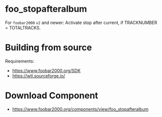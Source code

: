 # foo_stopafteralbum
For `foobar2000` `v2` and newer: Activate stop after current, if TRACKNUMBER = TOTALTRACKS.

# Building from source
Requirements:
* https://www.foobar2000.org/SDK
* https://wtl.sourceforge.io/

# Download Component
* https://www.foobar2000.org/components/view/foo_stopafteralbum
